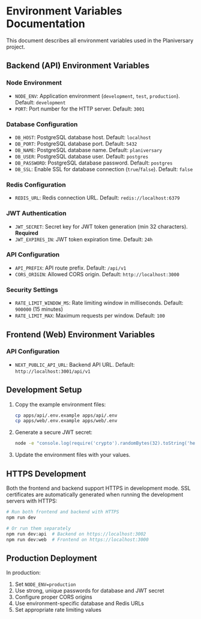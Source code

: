 # Environment Variables Documentation

This document describes all environment variables used in the Planiversary project.

## Backend (API) Environment Variables

### Node Environment
- `NODE_ENV`: Application environment (`development`, `test`, `production`). Default: `development`
- `PORT`: Port number for the HTTP server. Default: `3001`

### Database Configuration
- `DB_HOST`: PostgreSQL database host. Default: `localhost`
- `DB_PORT`: PostgreSQL database port. Default: `5432`
- `DB_NAME`: PostgreSQL database name. Default: `planiversary`
- `DB_USER`: PostgreSQL database user. Default: `postgres`
- `DB_PASSWORD`: PostgreSQL database password. Default: `postgres`
- `DB_SSL`: Enable SSL for database connection (`true`/`false`). Default: `false`

### Redis Configuration
- `REDIS_URL`: Redis connection URL. Default: `redis://localhost:6379`

### JWT Authentication
- `JWT_SECRET`: Secret key for JWT token generation (min 32 characters). **Required**
- `JWT_EXPIRES_IN`: JWT token expiration time. Default: `24h`

### API Configuration
- `API_PREFIX`: API route prefix. Default: `/api/v1`
- `CORS_ORIGIN`: Allowed CORS origin. Default: `http://localhost:3000`

### Security Settings
- `RATE_LIMIT_WINDOW_MS`: Rate limiting window in milliseconds. Default: `900000` (15 minutes)
- `RATE_LIMIT_MAX`: Maximum requests per window. Default: `100`

## Frontend (Web) Environment Variables

### API Configuration
- `NEXT_PUBLIC_API_URL`: Backend API URL. Default: `http://localhost:3001/api/v1`

## Development Setup

1. Copy the example environment files:
   ```bash
   cp apps/api/.env.example apps/api/.env
   cp apps/web/.env.example apps/web/.env
   ```

2. Generate a secure JWT secret:
   ```bash
   node -e "console.log(require('crypto').randomBytes(32).toString('hex'))"
   ```

3. Update the environment files with your values.

## HTTPS Development

Both the frontend and backend support HTTPS in development mode. SSL certificates are automatically generated when running the development servers with HTTPS:

```bash
# Run both frontend and backend with HTTPS
npm run dev

# Or run them separately
npm run dev:api  # Backend on https://localhost:3002
npm run dev:web  # Frontend on https://localhost:3000
```

## Production Deployment

In production:
1. Set `NODE_ENV=production`
2. Use strong, unique passwords for database and JWT secret
3. Configure proper CORS origins
4. Use environment-specific database and Redis URLs
5. Set appropriate rate limiting values 